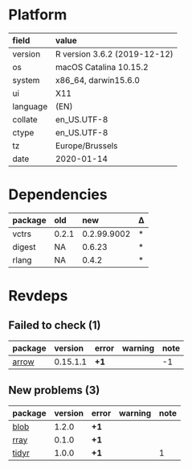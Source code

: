 # Platform

|field    |value                        |
|:--------|:----------------------------|
|version  |R version 3.6.2 (2019-12-12) |
|os       |macOS Catalina 10.15.2       |
|system   |x86_64, darwin15.6.0         |
|ui       |X11                          |
|language |(EN)                         |
|collate  |en_US.UTF-8                  |
|ctype    |en_US.UTF-8                  |
|tz       |Europe/Brussels              |
|date     |2020-01-14                   |

# Dependencies

|package |old   |new         |Δ  |
|:-------|:-----|:-----------|:--|
|vctrs   |0.2.1 |0.2.99.9002 |*  |
|digest  |NA    |0.6.23      |*  |
|rlang   |NA    |0.4.2       |*  |

# Revdeps

## Failed to check (1)

|package                    |version  |error  |warning |note |
|:--------------------------|:--------|:------|:-------|:----|
|[arrow](failures.md#arrow) |0.15.1.1 |__+1__ |        |-1   |

## New problems (3)

|package                    |version |error  |warning |note |
|:--------------------------|:-------|:------|:-------|:----|
|[blob](problems.md#blob)   |1.2.0   |__+1__ |        |     |
|[rray](problems.md#rray)   |0.1.0   |__+1__ |        |     |
|[tidyr](problems.md#tidyr) |1.0.0   |__+1__ |        |1    |

